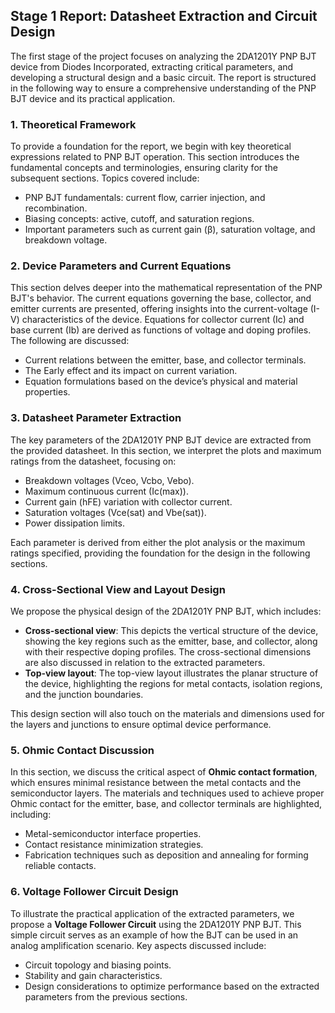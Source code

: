 ## Stage 1 Report: Datasheet Extraction and Circuit Design

The first stage of the project focuses on analyzing the 2DA1201Y PNP BJT device from Diodes Incorporated, extracting critical parameters, and developing a structural design and a basic circuit. The report is structured in the following way to ensure a comprehensive understanding of the PNP BJT device and its practical application.

### 1. Theoretical Framework
To provide a foundation for the report, we begin with key theoretical expressions related to PNP BJT operation. This section introduces the fundamental concepts and terminologies, ensuring clarity for the subsequent sections. Topics covered include:
   - PNP BJT fundamentals: current flow, carrier injection, and recombination.
   - Biasing concepts: active, cutoff, and saturation regions.
   - Important parameters such as current gain (β), saturation voltage, and breakdown voltage.

### 2. Device Parameters and Current Equations
This section delves deeper into the mathematical representation of the PNP BJT's behavior. The current equations governing the base, collector, and emitter currents are presented, offering insights into the current-voltage (I-V) characteristics of the device. Equations for collector current (Ic) and base current (Ib) are derived as functions of voltage and doping profiles. The following are discussed:
   - Current relations between the emitter, base, and collector terminals.
   - The Early effect and its impact on current variation.
   - Equation formulations based on the device’s physical and material properties.

### 3. Datasheet Parameter Extraction
The key parameters of the 2DA1201Y PNP BJT device are extracted from the provided datasheet. In this section, we interpret the plots and maximum ratings from the datasheet, focusing on:
   - Breakdown voltages (Vceo, Vcbo, Vebo).
   - Maximum continuous current (Ic(max)).
   - Current gain (hFE) variation with collector current.
   - Saturation voltages (Vce(sat) and Vbe(sat)).
   - Power dissipation limits.

Each parameter is derived from either the plot analysis or the maximum ratings specified, providing the foundation for the design in the following sections.

### 4. Cross-Sectional View and Layout Design
We propose the physical design of the 2DA1201Y PNP BJT, which includes:
   - **Cross-sectional view**: This depicts the vertical structure of the device, showing the key regions such as the emitter, base, and collector, along with their respective doping profiles. The cross-sectional dimensions are also discussed in relation to the extracted parameters.
   - **Top-view layout**: The top-view layout illustrates the planar structure of the device, highlighting the regions for metal contacts, isolation regions, and the junction boundaries.

This design section will also touch on the materials and dimensions used for the layers and junctions to ensure optimal device performance.

### 5. Ohmic Contact Discussion
In this section, we discuss the critical aspect of **Ohmic contact formation**, which ensures minimal resistance between the metal contacts and the semiconductor layers. The materials and techniques used to achieve proper Ohmic contact for the emitter, base, and collector terminals are highlighted, including:
   - Metal-semiconductor interface properties.
   - Contact resistance minimization strategies.
   - Fabrication techniques such as deposition and annealing for forming reliable contacts.

### 6. Voltage Follower Circuit Design
To illustrate the practical application of the extracted parameters, we propose a **Voltage Follower Circuit** using the 2DA1201Y PNP BJT. This simple circuit serves as an example of how the BJT can be used in an analog amplification scenario. Key aspects discussed include:
   - Circuit topology and biasing points.
   - Stability and gain characteristics.
   - Design considerations to optimize performance based on the extracted parameters from the previous sections.
